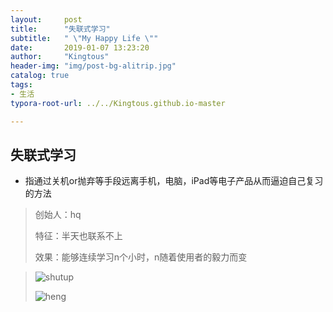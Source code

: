 ```yaml
---
layout:     post
title:      "失联式学习"
subtitle:   " \"My Happy Life \""
date:       2019-01-07 13:23:20
author:     "Kingtous"
header-img: "img/post-bg-alitrip.jpg"
catalog: true
tags:
- 生活
typora-root-url: ../../Kingtous.github.io-master

---
```


## 失联式学习
- 指通过关机or抛弃等手段远离手机，电脑，iPad等电子产品从而逼迫自己复习的方法

> 创始人：hq
>
> 特征：半天也联系不上
>
> 效果：能够连续学习n个小时，n随着使用者的毅力而变



>
>
> ![shutup](/img/shutup.jpg)
>
> ![heng](/img/heng.gif)





